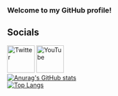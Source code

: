 ### Welcome to my GitHub profile!<br>
## Socials
[<image src="./twitter.png" alt=Twitter width=64/>](https://twitter.com/RadioactiveP724)
[<image src="./youtube.png" alt=YouTube width=64/>](https://youtube.com/@radioactive.potato)
<br>
[![Anurag's GitHub stats](https://github-readme-stats.vercel.app/api?username=RadioactivePotato&theme=gotham&show_icons=true)](https://github.com/anuraghazra/github-readme-stats)
<br>
[![Top Langs](https://github-readme-stats.vercel.app/api/top-langs/?username=RadioactivePotato&theme=gotham&show_icons=true)](https://github.com/anuraghazra/github-readme-stats)
<br>
